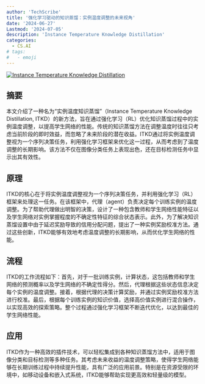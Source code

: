 ```yaml
---
author: 'TechScribe'
title: '强化学习驱动的知识蒸馏：实例温度调整的未来视角'
date: '2024-06-27'
Lastmod: '2024-07-05'
description: 'Instance Temperature Knowledge Distillation'
categories:
  - CS.AI
# tags:
#   - emoji
---
```


[![Instance Temperature Knowledge Distillation](https://arxiv-research-1301205113.cos.ap-guangzhou.myqcloud.com/images/2407.00115v2.pdf_0.jpg)](https://arxiv.org/abs/2407.00115v2)

## 摘要

本文介绍了一种名为“实例温度知识蒸馏”（Instance Temperature Knowledge Distillation, ITKD）的新方法，旨在通过强化学习（RL）优化知识蒸馏过程中的实例温度调整，以提高学生网络的性能。传统的知识蒸馏方法在调整温度时往往只考虑当前阶段的即时效益，而忽略了未来阶段的潜在收益。ITKD通过将实例温度调整视为一个序列决策任务，利用强化学习框架来优化这一过程，从而考虑到了温度调整的长期影响。该方法不仅在图像分类任务上表现出色，还在目标检测任务中显示出其有效性。<!--more-->

## 原理

ITKD的核心在于将实例温度调整视为一个序列决策任务，并利用强化学习（RL）框架来处理这一任务。在该框架中，代理（agent）负责决定每个训练实例的温度调整。为了帮助代理做出明智的决策，设计了一种包含教师和学生网络性能特征以及学生网络对实例掌握程度的不确定性特征的综合状态表示。此外，为了解决知识蒸馏设置中由于延迟奖励导致的信用分配问题，提出了一种实例奖励校准方法。通过这些创新，ITKD能够有效地考虑温度调整的长期影响，从而优化学生网络的性能。

## 流程

ITKD的工作流程如下：首先，对于一批训练实例，计算状态，这包括教师和学生网络的预测概率以及学生网络的不确定性得分。然后，代理根据这些状态信息决定每个实例的温度调整。接着，根据代理的决策计算奖励，并通过实例奖励校准方法进行校准。最后，根据每个训练实例的知识价值，选择高价值实例进行混合操作，以实现高效的探索策略。整个过程通过强化学习框架不断迭代优化，以达到最佳的学生网络性能。

## 应用

ITKD作为一种高效的插件技术，可以轻松集成到各种知识蒸馏方法中，适用于图像分类和目标检测等多种任务。其考虑未来收益的温度调整策略，使得学生网络能够在长期训练过程中持续提升性能，具有广泛的应用前景。特别是在资源受限的环境中，如移动设备和嵌入式系统，ITKD能够帮助实现更高效和轻量级的模型。